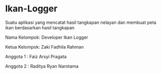 # Ikan-Logger
Suatu aplikasi yang mencatat hasil tangkapan nelayan dan membuat peta ikan berdasarkan hasil tangkapan

Nama Kelompok: Developer Ikan Logger

Ketua Kelompok: Zaki Fadhila Rahman

Anggota 1 : Faiz Arsyi Pragata

Anggota 2 : Raditya Ryan Narotama
